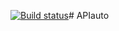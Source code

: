 [![Build status](https://ci.appveyor.com/api/projects/status/qbd3p9kidux66apt/branch/main?svg=true)](https://ci.appveyor.com/project/Maratars/apiauto/branch/main)# APIauto
